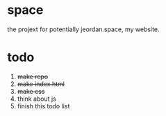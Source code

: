 # space
the projext for potentially jeordan.space, my website.

# todo
1. ~~make repo~~
2. ~~make index.html~~
3. ~~make css~~
4. think about js
5. finish this todo list